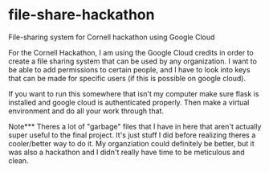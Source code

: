 # file-share-hackathon
File-sharing system for Cornell hackathon using Google Cloud

For the Cornell Hackathon, I am using the Google Cloud credits in order
to create a file sharing system that can be used by any organization. 
I want to be able to add permissions to certain people, and I have to look 
into keys that can be made for specific users (if this is possible on google cloud).


If you want to run this somewhere that isn't my computer make sure flask is installed and google cloud is
authenticated properly. Then make a virtual environment and do all your work through that.

Note*** Theres a lot of "garbage" files that I have in here that aren't actually super useful to the final project.
It's just stuff I did before realizing theres a cooler/better way to do it. My organziation could definitely be better,
but it was also a hackathon and I didn't really have time to be meticulous and clean.

